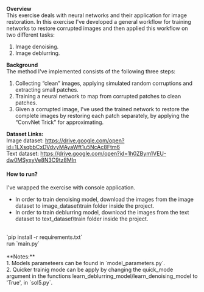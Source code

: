 **Overview**<br>
This exercise deals with neural networks and their application for image restoration. In this exercise 
I've developed a general workflow for training networks to restore corrupted images and then applied this
workflow on two different tasks: <br/>
1. Image denoising.<br/>
2. Image deblurring.<br/>

**Background**<br>
The method I've implemented consists of the following three steps:
1. Collecting “clean” images, applying simulated random corruptions and extracting small patches.
2. Training a neural network to map from corrupted patches to clean patches.
3. Given a corrupted image, I've used the trained network to restore the complete images by restoring each
patch separately, by applying the “ConvNet Trick” for approximating.

**Dataset Links:**<br>
Image dataset: https://drive.google.com/open?id=1LXsqbbCxDVdvyMAyaWft1u5NcAc8Ftm6 <br/>
Text dataset:  https://drive.google.com/open?id=1h0ZBym1VEU-dw0MSyxyVe8N3C9tz8MIn 

#### How to run?<br/>
I've wrapped the exercise with console application.<br/>
- In order to train denoising model, download the images from the image dataset to image_dataset\train folder inside the project.<br/>
- In order to train deblurring model, download the images from the text dataset to text_dataset\train folder inside the project.<br/>
<br/>
`pip install -r requirements.txt`<br/>
run `main.py`<br/>
<br/>
**Notes:**<br/> 
1. Models parameteers can be found in `model_parameters.py`.<br/> 
2. Quicker trainig mode can be apply by changing the quick_mode argument in the functions learn_deblurring_model/learn_denoising_model to 'True', in `sol5.py`. 
